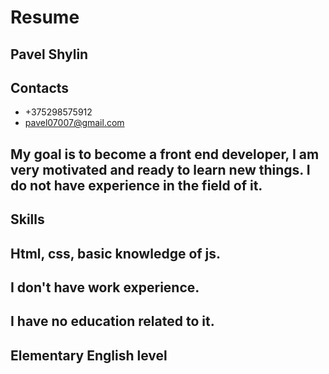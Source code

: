 # Resume
## Pavel Shylin
## Contacts
 + +375298575912
 + pavel07007@gmail.com
## My goal is to become a front end developer, I am very motivated and ready to learn new things. I do not have experience in the field of it.
## Skills
## Html, css, basic knowledge of js.
## I don't have work experience.
## I have no education related to it.
## Elementary English level
